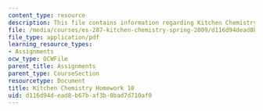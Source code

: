 ```yaml
---
content_type: resource
description: This file contains information regarding Kitchen Chemistry Homework 10.
file: /media/courses/es-287-kitchen-chemistry-spring-2009/d116d94dead8b67baf3b8bad7d710af0_MITES_287S09_assn10_Week10.pdf
file_type: application/pdf
learning_resource_types:
- Assignments
ocw_type: OCWFile
parent_title: Assignments
parent_type: CourseSection
resourcetype: Document
title: Kitchen Chemistry Homework 10
uid: d116d94d-ead8-b67b-af3b-8bad7d710af0
---
```


